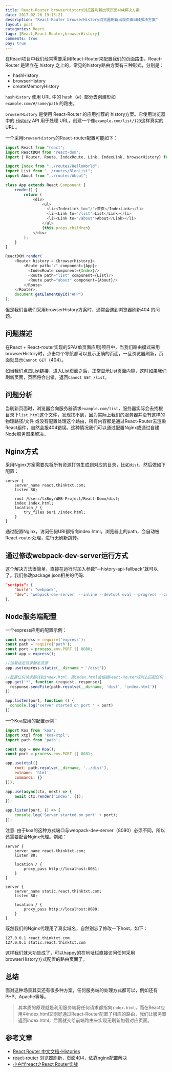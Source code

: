 ```yaml
---
title: React-Router browserHistory浏览器刷新出现页面404解决方案
date: 2017-02-26 19:15:21
description: "React-Router browserHistory浏览器刷新出现页面404解决方案"
layout: post
categories: React
tags: [React,React-Router,browserHistory]
comments: true
pay: true
---
```

在React项目中我们经常需要采用React-Router来配置我们的页面路由，React-Router 是建立在 history 之上的，常见的history路由方案有三种形式，分别是：

* hashHistory
* browserHistory
* createMemoryHistory

`hashHistory` 使用 URL 中的 hash（#）部分去创建形如 `example.com/#/some/path` 的路由。

`browserHistory` 是使用 React-Router 的应用推荐的 history方案。它使用浏览器中的 [History](https://developer.mozilla.org/en-US/docs/Web/API/History) API 用于处理 URL，创建一个像`example.com/list/123`这样真实的 URL 。

一个采用`browserHistory`的React-router配置可能如下：

```javascript
import React from "react";
import ReactDOM from "react-dom";
import { Router, Route, IndexRoute, Link, IndexLink, browserHistory} from 'react-router';

import Index from "../routes/HelloWorld";
import List from "../routes/BlogList";
import About from "../routes/About";

class App extends React.Component {
    render() {
        return (
            <div>
                <ul>
                  <li><IndexLink to="/">首页</IndexLink></li>
                  <li><Link to="/list">List</Link></li>
                  <li><Link to="/about">About</Link></li>
                </ul>
                {this.props.children}
            </div>
        );
    }
}

ReactDOM.render(
    <Router history = {browserHistory}>
        <Route path="/" component={App}>
          <IndexRoute component={Index}/>
          <Route path="list" component={List}/>
          <Route path="about" component={About}/>
        </Route>
    </Router>,
    document.getElementById("APP")
);
```

但是我们当我们采用browserHistory方案时，通常会遇到浏览器刷新404 的问题。

## 问题描述

在React + React-router实现的SPA(单页面应用)项目中，当我们路由模式采用browserHistory时，点击每个导航都可以显示正确的页面，一旦浏览器刷新，页面就显示`Cannot GET`（404）。

如当我们点击List链接，进入List页面之后，正常显示List页面内容，这时如果我们刷新页面，页面将会出错，返回`Cannot GET /list`。

## 问题分析

当刷新页面时，浏览器会向服务器请求`example.com/list`，服务器实际会去找根目录下`list.html`这个文件，发现找不到，因为实际上我们的服务器并没有这样的 物理路径/文件 或没有配置处理这个路由，所有内容都是通过React-Router去渲染React组件，自然会报404错误。这种情况我们可以通过配置Nginx或通过自建Node服务器来解决。

## Nginx方式

采用Nginx方案需要先将所有资源打包生成到对应的目录，比如`dist`，然后做如下配置：

```nginx
server {
	server_name react.thinktxt.com;
	listen 80;

	root /Users/txBoy/WEB-Project/React-Demo/dist;
	index index.html;
	location / {
    	try_files $uri /index.html;
  	}
}
```

通过配置Nginx，访问任何URI都指向index.html，浏览器上的path，会自动被React-router处理，进行无刷新跳转。

## 通过修改webpack-dev-server运行方式

这个解决方法很简单，直接在运行时加入参数“--history-api-fallback”就可以了。我们修改package.json相关的代码:

```json
"scripts": {
    "build": "webpack",
    "dev": "webpack-dev-server  --inline --devtool eval --progress --colors --hot --content-base ./build --history-api-fallback"
},
```

## Node服务端配置

一个express应用的配置示例：

```javascript
const express = require('express');
const path = require('path');
const port = process.env.PORT || 8080;
const app = express();

//加载指定目录静态资源
app.use(express.static(__dirname + '/dist'))

//配置任何请求都转到index.html，而index.html会根据React-Router规则去匹配任何一个route
app.get('*', function (request, response){
  response.sendFile(path.resolve(__dirname, 'dist', 'index.html'))
})

app.listen(port, function () {
  console.log("server started on port " + port)
})
```

一个Koa应用的配置示例：

```javascript
import Koa from 'koa';
import xtpl from 'koa-xtpl';
import path from 'path';

const app = new Koa();
const port = process.env.PORT || 8081;

app.use(xtpl({
	root: path.resolve(__dirname, '../dist'),
	extname: 'html',
	commands: {}
}));

app.use(async(ctx, next) => {
	await ctx.render('index', {});
});

app.listen(port, () => {
	console.log('Server started on port' + port);
});
```

注意: 由于koa的这种方式端口与webpack-dev-server（8080）必须不同，所以还需要配合Nginx代理。例如：

```nginx
server {
	server_name react.thinktxt.com;
	listen 80;

	location / {
		proxy_pass http://localhost:8081;
	}
}

server {
	server_name static.react.thinktxt.com;
	listen 80;

	location / {
		proxy_pass http://localhost:8080;
	}
}

```

既然我们的Nginx代理用了真实域名，自然别忘了修改一下host，如下：

```
127.0.0.1 react.thinktxt.com
127.0.0.1 static.react.thinktxt.com
```

这样我们就大功告成了，可以happy的在地址栏直接访问任何采用browserHistory方式配置的路由页面了。

## 总结

面对这种场景其实还有很多种方案，任何服务端的处理方式都可以，例如还有PHP、Apache等等。

> 其本质的原理就是利用服务端将任何请求都指向`index.html`，而在React应用中index.html又刚好通过React-Router配置了相应的路由，我们让服务器返回index.html，后面就交给前端路由来实现无刷新加载对应页面。

## 参考文章

* [React Router 中文文档-Histories](https://react-guide.github.io/react-router-cn/docs/guides/basics/Histories.html)
* [react-router 浏览器刷新，页面404，依靠nginx配置解决](http://nphard.me/2016/03/07/nginx-for-react/)
* [小白学react之React Router实战](http://www.jianshu.com/p/d8d1e5d50447)
